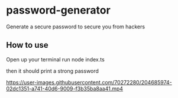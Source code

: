 # password-generator

Generate a secure password to secure you from hackers

## How to use
Open up your terminal run node index.ts

then it should print a strong password


https://user-images.githubusercontent.com/70272280/204685974-02dc1351-a741-40d6-9009-f3b35ba8aa41.mp4

